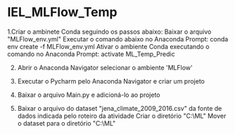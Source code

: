# IEL_MLFlow_Temp

1.Criar o ambinete Conda seguindo os passos abaixo: 
  Baixar o arquivo "MLFlow_env.yml" Executar o comando abaixo no Anaconda Prompt:
    conda env create -f MLFlow_env.yml
    Ativar o ambiente Conda executando o comando no Anaconda Prompt: activate ML_Temp_Predic

2. Abrir o Anaconda Navigator selecionar o ambiente 'MLFlow'

3. Executar o Pycharm pelo Anaconda Navigator e criar um projeto

4. Baixar o arquivo Main.py e adicioná-lo ao projeto

5. Baixar o arquivo do dataset "jena_climate_2009_2016.csv" da fonte de dados indicada pelo roteiro da atividade
  Criar o diretório "C:\ML"
  Mover o dataset para o diretório "C:\ML"
